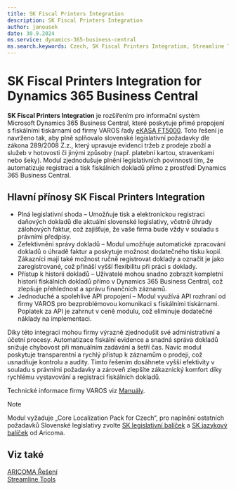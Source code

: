 ```yaml
---
title: SK Fiscal Printers Integration
description: SK Fiscal Printers Integration
author: janousek
date: 30.9.2024
ms.service: dynamics-365-business-central
ms.search.keywords: Czech, SK Fiscal Printers Integration, Streamline Tools
---
```

# SK Fiscal Printers Integration for Dynamics 365 Business Central

**SK Fiscal Printers Integration** je rozšířením pro informační systém Microsoft Dynamics 365 Business Central, které poskytuje přímé propojení s fiskálními tiskárnami od firmy VAROS řady [eKASA FT5000](http://www.varos.sk/vyrobky-FT5000). Toto řešení je navrženo tak, aby plně splňovalo slovenské legislativní požadavky dle zákona 289/2008 Z.z., který upravuje evidenci tržeb z prodeje zboží a služeb v hotovosti či jinými způsoby (např. platební kartou, stravenkami nebo šeky). Modul zjednodušuje plnění legislativních povinností tím, že automatizuje registraci a tisk fiskálních dokladů přímo z prostředí Dynamics 365 Business Central.

## Hlavní přínosy SK Fiscal Printers Integration

- Plná legislativní shoda – Umožňuje tisk a elektronickou registraci daňových dokladů dle aktuální slovenské legislativy, včetně úhrady zálohových faktur, což zajišťuje, že vaše firma bude vždy v souladu s právními předpisy.
- Zefektivnění správy dokladů – Modul umožňuje automatické zpracování dokladů o úhradě faktur a poskytuje možnost dodatečného tisku kopií. Zákazníci mají také možnost ručně registrovat doklady a označit je jako zaregistrované, což přináší vyšší flexibilitu při práci s doklady.
- Přístup k historii dokladů – Uživatelé mohou snadno zobrazit kompletní historii fiskálních dokladů přímo v Dynamics 365 Business Central, což zlepšuje přehlednost a správu finančních záznamů.
- Jednoduché a spolehlivé API propojení – Modul využívá API rozhraní od firmy VAROS pro bezproblémovou komunikaci s fiskálními tiskárnami. Poplatek za API je zahrnut v ceně modulu, což eliminuje dodatečné náklady na implementaci.

Díky této integraci mohou firmy výrazně zjednodušit své administrativní a účetní procesy. Automatizace fiskální evidence a snadná správa dokladů snižuje chybovost při manuálním zadávání a šetří čas. Navíc modul poskytuje transparentní a rychlý přístup k záznamům o prodeji, což usnadňuje kontrolu a audity. Tímto řešením dosáhnete vyšší efektivity v souladu s právními požadavky a zároveň zlepšíte zákaznický komfort díky rychlému vystavování a registraci fiskálních dokladů.

Technické informace firmy VAROS viz [Manuály](http://www.varos.sk/manualy.php). 

> [!NOTE]
> Modul vyžaduje „Core Localization Pack for Czech“, pro naplnění ostatních požadavků Slovenské legislativy zvolte [SK legislativní balíček](https://appsource.microsoft.com/en-us/product/dynamics-365-business-central/PUBID.autocontas%7CAID.pas_2021_3%7CPAPPID.6faf8513-1781-444c-8c20-032a6f1efe06?tab=Overview) a [SK jazykový balíček](https://appsource.microsoft.com/en-us/product/project-madeira/PUBID.autocontas%7CAID.pas_2021_5%7CPAPPID.a90b83b0-d99d-4156-9c65-526b37fe3497) od Aricoma.


<!-- ![Přehled zboží](media/SK-FiscalPrinters.png) -->


## Viz také
[ARICOMA Řešení](../index.md)  
[Streamline Tools](streamlinetools.md)  
